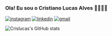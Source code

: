
### Ola! Eu sou o Cristiano Lucas Alves 👨🏾‍💻👋

[![instagram](https://img.shields.io/badge/Instagram-E4405F?style=for-the-badge&logo=instagram&logoColor=white)](https://www.instagram.com/crisluuucas/) [![linkedin](https://img.shields.io/badge/LinkedIn-0077B5?style=for-the-badge&logo=linkedin&logoColor=white)](https://www.linkedin.com/in/cristiano-lucas-alves-492b13281) [![gmail](https://img.shields.io/badge/Gmail-D14836?style=for-the-badge&logo=gmail&logoColor=white)](mailto:cristianolucasalvess@gmail.com)


![Crislucas's GitHub stats](https://github-readme-stats.vercel.app/api?username=crislucas1&show_icons=true&theme=highcontrast)
